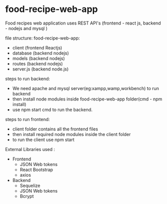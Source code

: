# food-recipe-web-app
Food recipes web application uses REST API's (frontend - react js, backend - nodejs and mysql )

file structure: food-recipe-web-app:
 - client (frontend Reactjs) 
 - database (backend nodejs) 
 - models (backend nodejs) 
 - routes (backend nodejs) 
 - server.js (backend node.js)

steps to run backend:
   - We need apache and  mysql server(eg:xampp,wamp,workbench) to run backend
   - then install node modules inside food-recipe-web-app folder(cmd - npm install)
   - use npm start cmd to run the backend.
      
steps to run frontend:
  - client folder contains all the frontend files
  - then install required node modules inside the client folder
  - to run the client use npm start
  
  
External Libraries used :
 - Frontend 
     - JSON Web tokens 
     - React Bootstrap 
     - axios
 - Backend
     - Sequelize 
     - JSON Web tokens
     - Bcrypt

